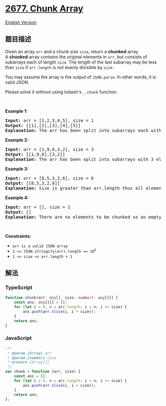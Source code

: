 # [2677. Chunk Array](https://leetcode.cn/problems/chunk-array)

[English Version](/solution/2600-2699/2677.Chunk%20Array/README_EN.md)

## 题目描述

<!-- 这里写题目描述 -->

<p>Given an array <code>arr</code> and&nbsp;a chunk size&nbsp;<code>size</code>, return a&nbsp;<strong>chunked</strong> array. A&nbsp;<strong>chunked</strong>&nbsp;array contains the original elements in&nbsp;<code>arr</code>, but&nbsp;consists of subarrays each of length&nbsp;<code>size</code>. The length of the last subarray may be less than&nbsp;<code>size</code>&nbsp;if <code>arr.length</code>&nbsp;is not evenly divisible by <code>size</code>.</p>

<p>You may assume the&nbsp;array&nbsp;is&nbsp;the output of&nbsp;<code>JSON.parse</code>. In other words, it is valid JSON.</p>

<p>Please solve it without using lodash&#39;s&nbsp;<code>_.chunk</code>&nbsp;function.</p>

<p>&nbsp;</p>
<p><strong class="example">Example 1:</strong></p>

<pre>
<strong>Input:</strong> arr = [1,2,3,4,5], size = 1
<strong>Output:</strong> [[1],[2],[3],[4],[5]]
<strong>Explanation:</strong> The arr has been split into subarrays each with 1 element.
</pre>

<p><strong class="example">Example 2:</strong></p>

<pre>
<strong>Input:</strong> arr = [1,9,6,3,2], size = 3
<strong>Output:</strong> [[1,9,6],[3,2]]
<strong>Explanation:</strong> The arr has been split into subarrays with 3 elements. However, only two elements are left for the 2nd subarray.
</pre>

<p><strong class="example">Example 3:</strong></p>

<pre>
<strong>Input:</strong> arr = [8,5,3,2,6], size = 6
<strong>Output:</strong> [[8,5,3,2,6]]
<strong>Explanation:</strong> Size is greater than arr.length thus all elements are in the first subarray.
</pre>

<p><strong class="example">Example 4:</strong></p>

<pre>
<strong>Input:</strong> arr = [], size = 1
<strong>Output:</strong> []
<strong>Explanation:</strong> There are no elements to be chunked so an empty array is returned.</pre>

<p>&nbsp;</p>
<p><strong>Constraints:</strong></p>

<ul>
	<li><code>arr is a valid JSON array</code></li>
	<li><code>2 &lt;= JSON.stringify(arr).length &lt;= 10<sup>5</sup></code></li>
	<li><code>1 &lt;= size &lt;= arr.length + 1</code></li>
</ul>

## 解法

<!-- 这里可写通用的实现逻辑 -->

<!-- tabs:start -->

### **TypeScript**

<!-- 这里可写当前语言的特殊实现逻辑 -->

```ts
function chunk(arr: any[], size: number): any[][] {
    const ans: any[][] = [];
    for (let i = 0, n = arr.length; i < n; i += size) {
        ans.push(arr.slice(i, i + size));
    }
    return ans;
}
```

### **JavaScript**

```js
/**
 * @param {Array} arr
 * @param {number} size
 * @return {Array[]}
 */
var chunk = function (arr, size) {
    const ans = [];
    for (let i = 0, n = arr.length; i < n; i += size) {
        ans.push(arr.slice(i, i + size));
    }
    return ans;
};
```

<!-- tabs:end -->
